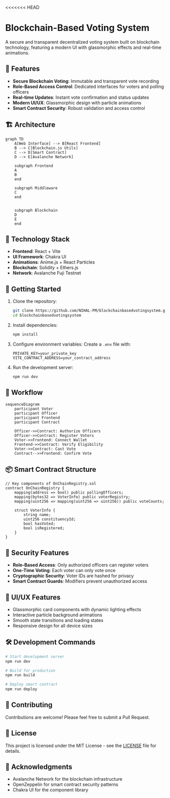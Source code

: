 <<<<<<< HEAD
# Blockchain-Based Voting System

A secure and transparent decentralized voting system built on blockchain technology, featuring a modern UI with glassmorphic effects and real-time animations.

## 🌟 Features

- **Secure Blockchain Voting**: Immutable and transparent vote recording
- **Role-Based Access Control**: Dedicated interfaces for voters and polling officers
- **Real-time Updates**: Instant vote confirmation and status updates
- **Modern UI/UX**: Glassmorphic design with particle animations
- **Smart Contract Security**: Robust validation and access control

## 🏗 Architecture

```mermaid
graph TD
    A[Web Interface] --> B[React Frontend]
    B --> C[Blockchain.js Utils]
    C --> D[Smart Contract]
    D --> E[Avalanche Network]
    
    subgraph Frontend
    A
    B
    end
    
    subgraph Middleware
    C
    end
    
    
    subgraph Blockchain
    D
    E
    end
```

## 🔧 Technology Stack

- **Frontend**: React + Vite
- **UI Framework**: Chakra UI
- **Animations**: Anime.js + React Particles
- **Blockchain**: Solidity + Ethers.js
- **Network**: Avalanche Fuji Testnet

## 🚀 Getting Started

1. Clone the repository:
   ```bash
   git clone https://github.com/NIHAL-PM/blockchainbasedvotingsystem.git
   cd blockchainbasedvotingsystem
   ```

2. Install dependencies:
   ```bash
   npm install
   ```

3. Configure environment variables:
   Create a `.env` file with:
   ```env
   PRIVATE_KEY=your_private_key
   VITE_CONTRACT_ADDRESS=your_contract_address
   ```

4. Run the development server:
   ```bash
   npm run dev
   ```

## 🔄 Workflow

```mermaid
sequenceDiagram
    participant Voter
    participant Officer
    participant Frontend
    participant Contract
    
    Officer->>Contract: Authorize Officers
    Officer->>Contract: Register Voters
    Voter->>Frontend: Connect Wallet
    Frontend->>Contract: Verify Eligibility
    Voter->>Contract: Cast Vote
    Contract-->>Frontend: Confirm Vote
```

## 📦 Smart Contract Structure

```solidity
// Key components of OnChainRegistry.sol
contract OnChainRegistry {
    mapping(address => bool) public pollingOfficers;
    mapping(bytes32 => VoterInfo) public voterRegistry;
    mapping(uint256 => mapping(uint256 => uint256)) public voteCounts;
    
    struct VoterInfo {
        string name;
        uint256 constituencyId;
        bool hasVoted;
        bool isRegistered;
    }
}
```

## 🔐 Security Features

- **Role-Based Access**: Only authorized officers can register voters
- **One-Time Voting**: Each voter can only vote once
- **Cryptographic Security**: Voter IDs are hashed for privacy
- **Smart Contract Guards**: Modifiers prevent unauthorized access

## 🎨 UI/UX Features

- Glassmorphic card components with dynamic lighting effects
- Interactive particle background animations
- Smooth state transitions and loading states
- Responsive design for all device sizes

## 🛠 Development Commands

```bash
# Start development server
npm run dev

# Build for production
npm run build

# Deploy smart contract
npm run deploy
```

## 🤝 Contributing

Contributions are welcome! Please feel free to submit a Pull Request.

## 📄 License

This project is licensed under the MIT License - see the [LICENSE](LICENSE) file for details.

## 🙏 Acknowledgments

- Avalanche Network for the blockchain infrastructure
- OpenZeppelin for smart contract security patterns
- Chakra UI for the component library
